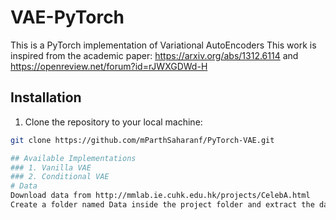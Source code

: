 # VAE-PyTorch
This is a PyTorch implementation of Variational AutoEncoders
This work is inspired from the academic paper: https://arxiv.org/abs/1312.6114 and https://openreview.net/forum?id=rJWXGDWd-H
## Installation
1. Clone the repository to your local machine:

```bash
git clone https://github.com/mParthSaharanf/PyTorch-VAE.git

## Available Implementations
### 1. Vanilla VAE
### 2. Conditional VAE
# Data
Download data from http://mmlab.ie.cuhk.edu.hk/projects/CelebA.html
Create a folder named Data inside the project folder and extract the data inside it
